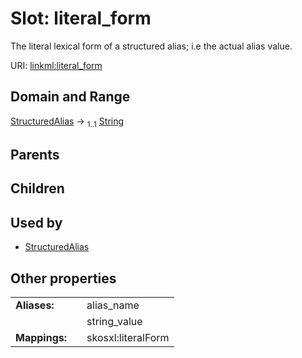 
# Slot: literal_form


The literal lexical form of a structured alias; i.e the actual alias value.

URI: [linkml:literal_form](https://w3id.org/linkml/literal_form)


## Domain and Range

[StructuredAlias](StructuredAlias.md) &#8594;  <sub>1..1</sub> [String](String.md)

## Parents


## Children


## Used by

 * [StructuredAlias](StructuredAlias.md)

## Other properties

|  |  |  |
| --- | --- | --- |
| **Aliases:** | | alias_name |
|  | | string_value |
| **Mappings:** | | skosxl:literalForm |

